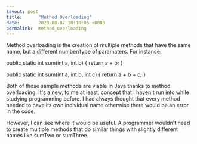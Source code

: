 ```yaml
---
layout: post
title:      "Method Overloading"
date:       2020-08-07 18:18:06 +0000
permalink:  method_overloading
---
```



Method overloading is the creation of multiple methods that have the same name, but a different number/type of paramaters. For instance:

public static int sum(int a, int b) {
   return a + b;
}

public static int sum(int a, int b, int c) {
   return a + b + c;
}

Both of those sample methods are viable in Java thanks to method overloading. It's a new, to me at least, concept that I haven't run into while studying programming before. I had always thought that every method needed to have its own individual name otherwise there would be an error in the code. 

However, I can see where it would be useful. A programmer wouldn't need to create multiple methods that do similar things with slightly different names like sumTwo or sumThree.
